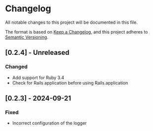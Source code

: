 # Changelog

All notable changes to this project will be documented in this file.

The format is based on [Keep a Changelog](https://keepachangelog.com/en/1.0.0/),
and this project adheres to [Semantic Versioning](https://semver.org/spec/v2.0.0.html).

## [0.2.4] - Unreleased

### Changed

- Add support for Ruby 3.4
- Check for Rails application before using Rails.application

## [0.2.3] - 2024-09-21

### Fixed

- Incorrect configuration of the logger
